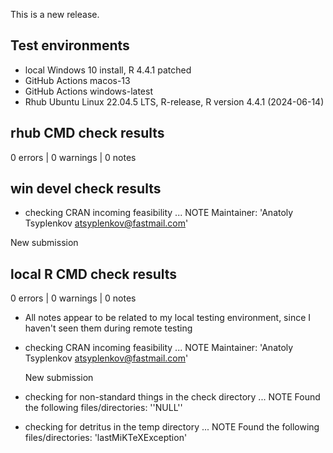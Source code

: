 This is a new release.

## Test environments
* local Windows 10 install, R 4.4.1 patched
* GitHub Actions macos-13
* GitHub Actions windows-latest
* Rhub Ubuntu Linux 22.04.5 LTS, R-release, R version 4.4.1 (2024-06-14)

## rhub CMD check results
0 errors | 0 warnings | 0 notes

## win devel check results
* checking CRAN incoming feasibility ... NOTE
Maintainer: 'Anatoly Tsyplenkov <atsyplenkov@fastmail.com>'

New submission

## local R CMD check results
0 errors | 0 warnings | 0 notes

- All notes appear to be related to my local testing environment, since 
I haven't seen them during remote testing

* checking CRAN incoming feasibility ... NOTE
Maintainer: 'Anatoly Tsyplenkov <atsyplenkov@fastmail.com>'

    New submission
* checking for non-standard things in the check directory ... NOTE
Found the following files/directories:
  ''NULL''
* checking for detritus in the temp directory ... NOTE
Found the following files/directories:
  'lastMiKTeXException'